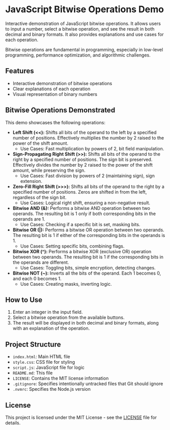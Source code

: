 # JavaScript Bitwise Operations Demo

Interactive demonstration of JavaScript bitwise operations. It allows users to input a number, select a bitwise operation, and see the result in both decimal and binary formats. It also provides explanations and use cases for each operation.

Bitwise operations are fundamental in programming, especially in low-level programming, performance optimization, and algorithmic challenges.

## Features

- Interactive demonstration of bitwise operations
- Clear explanations of each operation
- Visual representation of binary numbers

## Bitwise Operations Demonstrated

This demo showcases the following operations:

- **Left Shift (<<):** Shifts all bits of the operand to the left by a specified number of positions. Effectively multiplies the number by 2 raised to the power of the shift amount.
  - Use Cases: Fast multiplication by powers of 2, bit field manipulation.
- **Sign-Propagating Right Shift (>>):** Shifts all bits of the operand to the right by a specified number of positions. The sign bit is preserved. Effectively divides the number by 2 raised to the power of the shift amount, while preserving the sign.
  - Use Cases: Fast division by powers of 2 (maintaining sign), sign extension.
- **Zero-Fill Right Shift (>>>):** Shifts all bits of the operand to the right by a specified number of positions. Zeros are shifted in from the left, regardless of the sign bit.
  - Use Cases: Logical right shift, ensuring a non-negative result.
- **Bitwise AND (&):** Performs a bitwise AND operation between two operands. The resulting bit is 1 only if both corresponding bits in the operands are 1.
  - Use Cases: Checking if a specific bit is set, masking bits.
- **Bitwise OR (|):** Performs a bitwise OR operation between two operands. The resulting bit is 1 if either of the corresponding bits in the operands is 1.
  - Use Cases: Setting specific bits, combining flags.
- **Bitwise XOR (^):** Performs a bitwise XOR (exclusive OR) operation between two operands. The resulting bit is 1 if the corresponding bits in the operands are different.
  - Use Cases: Toggling bits, simple encryption, detecting changes.
- **Bitwise NOT (~):** Inverts all the bits of the operand. Each 1 becomes 0, and each 0 becomes 1.
  - Use Cases: Creating masks, inverting logic.

## How to Use

1.  Enter an integer in the input field.
2.  Select a bitwise operation from the available buttons.
3.  The result will be displayed in both decimal and binary formats, along with an explanation of the operation.

## Project Structure

- `index.html`: Main HTML file
- `style.css`: CSS file for styling
- `script.js`: JavaScript file for logic
- `README.md`: This file
- `LICENSE`: Contains the MIT license information
- `.gitignore`: Specifies intentionally untracked files that Git should ignore
- `.nvmrc`: Specifies the Node.js version

## License

This project is licensed under the MIT License - see the [LICENSE](LICENSE) file for details.
